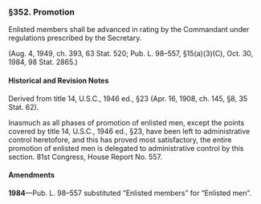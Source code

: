 ### §352. Promotion ###

Enlisted members shall be advanced in rating by the Commandant under regulations prescribed by the Secretary.

(Aug. 4, 1949, ch. 393, 63 Stat. 520; Pub. L. 98–557, §15(a)(3)(C), Oct. 30, 1984, 98 Stat. 2865.)

#### Historical and Revision Notes ####

Derived from title 14, U.S.C., 1946 ed., §23 (Apr. 16, 1908, ch. 145, §8, 35 Stat. 62).

Inasmuch as all phases of promotion of enlisted men, except the points covered by title 14, U.S.C., 1946 ed., §23, have been left to administrative control heretofore, and this has proved most satisfactory, the entire promotion of enlisted men is delegated to administrative control by this section. 81st Congress, House Report No. 557.

#### Amendments ####

**1984**—Pub. L. 98–557 substituted “Enlisted members” for “Enlisted men”.